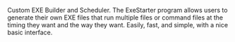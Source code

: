 Custom EXE Builder and Scheduler. The ExeStarter program allows users to generate their own EXE files that run multiple files or command files at the timing they want and the way they want. Easily, fast, and simple, with a nice basic interface.
